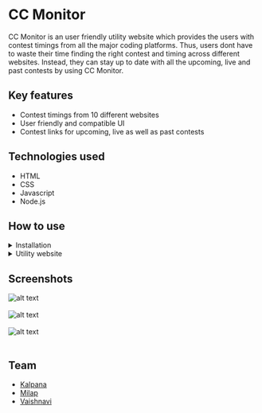 # CC Monitor
CC Monitor is an user friendly utility website which provides the users with contest timings from all the major coding platforms. Thus, users dont have to waste their time finding the right contest and timing across different websites. Instead, they can stay up to date with all the upcoming, live and past contests by using CC Monitor.

## Key features
* Contest timings from 10 different websites
* User friendly and compatible UI
* Contest links for upcoming, live as well as past contests

## Technologies used
* HTML
* CSS
* Javascript
* Node.js

## How to use
<details>
 <summary>Installation</summary>
  </br>
  <p> Clone the github repo on your computer.</p> 
  <p>Make sure to fetch changes from upstream.</p> 
  <p>Then, use Node.js to run on your local host.</p>
</details>
<details>
 <summary>Utility website</summary>
  </br>
  <p> To use the website, simply head over to the About section of project on Github, which contains the link for the website.</p>
</details>

## Screenshots
![alt text](https://user-images.githubusercontent.com/57544033/108020359-38eada80-7042-11eb-885e-11b2796aa687.png)
</br>
</br>
![alt text](https://user-images.githubusercontent.com/57544033/108020545-9aab4480-7042-11eb-91d4-f04d8772a4c6.png)
</br>
</br>
![alt text](https://user-images.githubusercontent.com/57544033/108020745-08577080-7043-11eb-9687-952ce5777eb8.png)
</br> 
</br>

## Team 
* [Kalpana](https://github.com/Kalpana200)
* [Milap](https://github.com/greenblade29)
* [Vaishnavi](https://github.com/vaishnavi1909)
